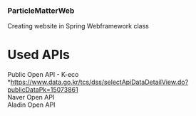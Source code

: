 ### ParticleMatterWeb
Creating website in Spring Webframework class

# Used APIs
Public Open API - K-eco  
*https://www.data.go.kr/tcs/dss/selectApiDataDetailView.do?publicDataPk=15073861  
Naver Open API  
Aladin Open API  

